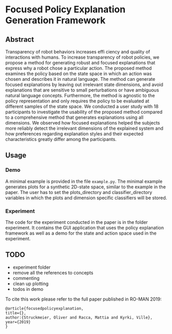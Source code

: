 # Focused Policy Explanation Generation Framework

## Abstract
Transparency of robot behaviors increases effi ciency and quality of interactions with humans.
To increase transparency of robot policies, we propose a method for generating robust and focused explanations that express why a robot chose a particular action. The proposed method examines the policy based on the state space in which an action was chosen and describes it in natural language.
The method can generate focused explanations by leaving out irrelevant state dimensions, and avoid explanations that are sensitive to small perturbations or have ambiguous natural language concepts.
Furthermore, the method is agnostic to the policy representation and only requires the policy to be evaluated at different samples of the state space.
We conducted a user study with 18 participants to investigate the usability of the proposed method compared to a comprehensive method that generates explanations using all dimensions.
We observed how focused explanations helped the subjects more reliably detect the irrelevant dimensions of the explained system and how preferences regarding explanation styles and their expected characteristics greatly differ among the participants.

## Usage
### Demo
A minimal example is provided in the file `example.py`.
The minimal example generates plots for a synthetic 2D-state space, similar to the example in the paper.
The user has to set the plots_directory and classifier_directory variables in which the plots and dimension specific classifiers will be stored.
### Experiment
The code for the experiment conducted in the paper is in the folder experiment\.
It contains the GUI application that uses the policy explanation framework as well as a demo for the state and action space used in the experiment.

## TODO
- experiment folder
- remove all the references to concepts
- commenting
- clean up plotting
- todos in demo

To cite this work please refer to the full paper published in RO-MAN 2019:

```
@article{focusedpolicyexplanation,
title={},
author:{Struckmeier, Oliver and Racca, Mattia and Kyrki, Ville},
year={2019}
}
```
